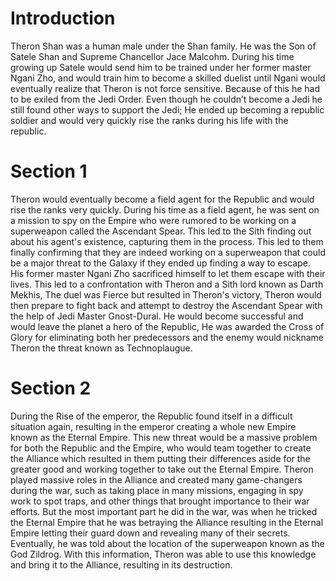 # Introduction

Theron Shan was a human male under the Shan family.
He was the Son of Satele Shan and Supreme Chancellor Jace Malcohm.
During his time growing up Satele would send him to be trained under her former master Ngani Zho, and would train him to become a skilled duelist until Ngani would eventually realize that Theron is not force sensitive.
Because of this he had to be exiled from the Jedi Order.
Even though he couldn’t become a Jedi he still found other ways to support the Jedi; He ended up becoming a republic soldier and would very quickly rise the ranks during his life with the republic.

# Section 1

Theron would eventually become a field agent for the Republic and would rise the ranks very quickly.
During his time as a field agent, he was sent on a mission to spy on the Empire who were rumored to be working on a superweapon called the Ascendant Spear.
This led to the Sith finding out about his agent's existence, capturing them in the process.
This led to them finally confirming that they are indeed working on a superweapon that could be a major threat to the Galaxy if they ended up finding a way to escape.
His former master Ngani Zho sacrificed himself to let them escape with their lives.
This led to a confrontation with Theron and a Sith lord known as Darth Mekhis, The duel was Fierce but resulted in Theron's victory, Theron would then prepare to fight back and attempt to destroy the Ascendant Spear with the help of Jedi Master Gnost-Dural.
He would become successful and would leave the planet a hero of the Republic, He was awarded the Cross of Glory for eliminating both her predecessors and the enemy would nickname Theron the threat known as Technoplaugue.

# Section 2

During the Rise of the emperor, the Republic found itself in a difficult situation again, resulting in the emperor creating a whole new Empire known as the Eternal Empire.
This new threat would be a massive problem for both the Republic and the Empire, who would team together to create the Alliance which resulted in them putting their differences aside for the greater good and working together to take out the Eternal Empire.
Theron played massive roles in the Alliance and created many game-changers during the war, such as taking place in many missions, engaging in spy work to spot traps, and other things that brought importance to their war efforts.
But the most important part he did in the war, was when he tricked the Eternal Empire that he was betraying the Alliance resulting in the Eternal Empire letting their guard down and revealing many of their secrets.
Eventually, he was told about the location of the superweapon known as the God Zildrog.
With this information, Theron was able to use this knowledge and bring it to the Alliance, resulting in its destruction.
